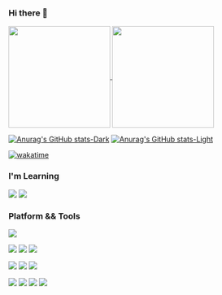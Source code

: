 ### Hi there 👋 

<a href="https://github.com/WoodHolz">
  <img height=200 align="center" src="https://github-readme-stats.vercel.app/api?username=WoodHolz&show_icons=true\&bg_color=00000000" />
</a>
<a href="https://github.com/Woodholz">
  <img height=200 align="center" src="https://github-readme-stats.vercel.app/api/top-langs?username=WoodHolz&layout=compact&langs_count=8&card_width=320&theme=transparent" />
</a>

[![Anurag's GitHub stats-Dark](https://github-readme-stats.vercel.app/api?username=anuraghazra&show_icons=true&theme=dark#gh-dark-mode-only)](https://github.com/anuraghazra/github-readme-stats#gh-dark-mode-only)
[![Anurag's GitHub stats-Light](https://github-readme-stats.vercel.app/api?username=anuraghazra&show_icons=true&theme=default#gh-light-mode-only)](https://github.com/anuraghazra/github-readme-stats#gh-light-mode-only)

[![wakatime](https://wakatime.com/badge/user/e6f3d393-63ef-4414-8566-c4cc9b1c437e.svg?style=for-the-badge)](https://wakatime.com/@e6f3d393-63ef-4414-8566-c4cc9b1c437e)

### I'm Learning

[![](https://img.shields.io/badge/-Linux-FCC624?style=flat-square&logo=Linux&logoColor=ffffff)]()
[![](https://img.shields.io/badge/-Rust-000000?style=flat-square&logo=Rust&logoColor=ffffff)]()

### Platform && Tools

[![](https://img.shields.io/badge/iPhone-SE2-292e33?style=flat-square&logo=apple&logoColor=ffffff)](https://www.apple.com/)

[![](https://img.shields.io/badge/OS-Arch%20Linux-1793D1?style=flat-square&logo=arch-linux&logoColor=ffffff)](https://www.archlinux.org/)
[![](https://img.shields.io/badge/Ubuntu-22.04-E95420?style=flat-square&logo=Ubuntu&logoColor=ffffff)](https://ubuntu.com/)
[![](https://img.shields.io/badge/Windows-11-0078D4?style=flat-square&logo=Windows-11&logoColor=ffffff)](https://www.microsoft.com/)

[![](https://img.shields.io/badge/Code%20Editor-VS%20Code-007ACC?style=flat-square&logo=Visual-Studio-Code&logoColor=ffffff)]()
[![](https://img.shields.io/badge/Text%20Editor-Neovim-57A143?style=flat-square&logo=Neovim&logoColor=ffffff)](https://nvchad.com/)
[![](https://img.shields.io/badge/Markdown%20Editor-Typora-000000?style=flat-square&logo=Markdown&logoColor=ffffff)](https://nvchad.com/)

[![](https://img.shields.io/badge/-C-A8B9CC?style=flat-square&logo=c&logoColor=ffffff)]()
[![](https://img.shields.io/badge/-git-F05032?style=flat-square&logo=git&logoColor=ffffff)]()
[![](https://img.shields.io/badge/-Vim-019733?style=flat-square&logo=Vim&logoColor=ffffff)]()
[![](https://img.shields.io/badge/-Markdown-000000?style=flat-square&logo=Markdown&logoColor=ffffff)]()

